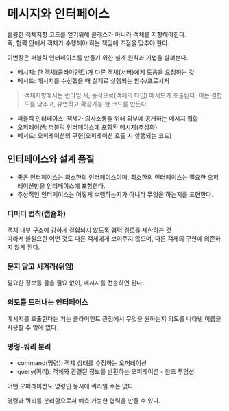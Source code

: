 # 메시지와 인터페이스

훌륭한 객체지향 코드를 얻기위해 클래스가 아니라 객체를 지향해야한다. <br>
즉, 협력 안에서 객체가 수행해야 하는 책임에 초점을 맞추야 한다.


이번장은 퍼블릭 인터페이스를 만들기 위한 설계 원칙과 기법을 살펴본다.


- 메시지: 한 객체(클라이언트)가 다른 객체(서버)에게 도움을 요청하는 것
- 메서드: 메시지를 수신했을 때 실제로 실행되는 함수/프로시저

> 객체지향에서는 런타임 시, 동적으로(객체의 타입) 메서드가 호출된다.
이는 결합도를 낮추고, 유연하고 확장가능 한 코드를 만든다.


- 퍼블릭 인터페이스: 객체가 의사소통을 위해 외부에 공개하는 메시지 집합
- 오퍼레이션: 퍼블릭 인터페이스에 포함된 메시지(추상화)
- 메서드: 오퍼레이션의 구현(오퍼레이션 호출 시 실행되는 코드)


## 인터페이스와 설계 품질

- 좋은 인터페이스는 최소한의 인터페이스이며, 최소한의 인터페이스는 필요한 오퍼레이션만을 인터페이스에 포함한다.
- 추상적인 인터페이스는 어떻게 수행하는지가 아니라 무엇을 하는지를 표현한다.

### 디미터 법칙(캡슐화)

객체 내부 구조에 강하게 결합되지 않도록 협력 경로를 제한하는 것 <br>
따라서 불필요한 어떤 것도 다른 객체에게 보여주지 않으며, 다른 객체의 구현에 의존하지 않게 된다.

### 묻지 말고 시켜라(위임)

필요한 정보를 물을 필요 없이, 메시지를 전송하면 된다.


### 의도를 드러내는 인터페이스

메시지를 호출한다는 거는 클라이언트 관점에서 무엇을 원하는지 
의도를 나타낸 이름을 사용할 수 밖에 없다.



### 명령-쿼리 분리

- command(명령): 객체 상태를 수정하는 오퍼레이션
- query(쿼리): 객체와 관련된 정보를 반환하는 오퍼레이션 - 참조 투명성

어떤 오퍼레이션도 명령인 동시에 쿼리일 수는 없다.

명령과 쿼리를 분리함으로서 예측 가능한 협력을 만들 수 있다.




